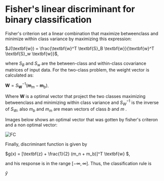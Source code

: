 # Fisher's linear discriminant for binary classification

Fisher's criterion set a linear combination that maximize betweenclass and minimize within class  variance by maximizing this expression:

$J(\textbf{w}) = \frac{\textbf{w}^T \textbf{S}_B \textbf{w}}{\textbf{w}^T \textbf{S}_w \textbf{w}}$,

where $S_B$ and $S_w$ are the between-class and within-class covariance matrices of input data. For the two-class problem, the weight vector is calculated as: 

$\textbf{W} = S^{-1}_{\textbf{W}} (\textbf{m}_m -\textbf{m}_b)$.

Where $\textbf{W}$ is a optimal vector that project the two classes maximizing betweenclass and minimizing within class variance and  $S^{−1}_W$ is the inverse of $S_W$, also  $m_b$ and $m_m$  are mean vectors of class $b$ and $m$ .

Images below shows an optimal vector that was gotten by fisher's criteron and a non optimal vector:

![FC](https://github.com/aleperalesg/Fisher-s-criterion/assets/120703609/6aa72956-b1c5-4363-9236-0c8cf68a2645)

Finally, discriminant function is given by

$g(x) = [\textbf{z} + \frac{1}{2} (m_n + m_b)]^T \textbf{w} $,

and his response is in the range $[- \infty, \infty]$. Thus, the classification rule is 

$\hat{y}$



